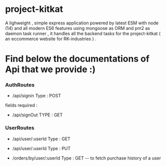 # project-kitkat
A lighweight , simple express application powered by latest ESM with  node (14) and all modern ES6 features using mongoose as ORM and pm2 as daemon task runner , it handles all the backend tasks for the project-kitkat ( an eccommerce website for RK-industries ) .




# Find below the documentations of Api that we  provide :) 

### AuthRoutes 
 * /api/signin   Type : POST 
 
  fields required :
   <email>
   <password>


* /api/signOut  TYPE : GET 



### UserRoutes 
* /api/user/:userId   Type : GET 

* /api/user/:userId   Type : PUT 
    <name>
    <password>
* /orders/by/user/:userId Type : GET 
  -- to fetch purchase history of a user      